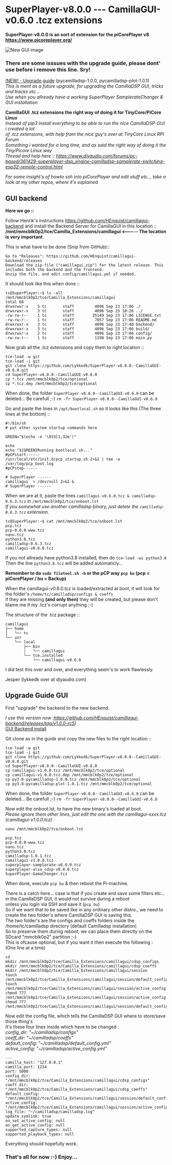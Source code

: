 # SuperPlayer-v8.0.0 --- CamillaGUI-v0.6.0 .tcz extensions
**SuperPlayer-v8.0.0 is an sort of extension for the piCorePlayer v8 https://www.picoreplayer.org/**

![New GUI image](https://github.com/Lykkedk/SuperPlayer-v8.0.0--CamillaGUI-v0.6.0/blob/main/Screenshot-cdsp-new.png)


### There are some isssues with the upgrade guide, please dont' use before i remove this line. Sry!
[!NEW! - Upgrade guide](#upgrade-guide-gui) (pycamilladsp-1.0.0, pycamilladsp-plot-1.0.1)\
*This is ment as a future upgrade, for upgrading the CamillaDSP GUI, tricks and tracks etc...*\
*Use when you allready have a working SuperPlayer SamplerateChanger & GUI installation*

**CamillaGUI .tcz extensions the right way of doing it for TinyCore/PiCore Linux**\
*Instead of pip3 install everything to be able to run the nice CamillaDSP-GUI i created a lot*\
*of .tcz extensions, with help from the nice guy's over at TinyCore Linux RPI Forum*\
*Something i wanted for a long time, and as said the right way of doing it the Tiny/Picore Linux way*\
*Thread and help here :: https://www.diyaudio.com/forums/pc-based/361429-superplayer-dsp_engine-camilladsp-samplerate-switching-esp32-remote-control.html*

*For some insight's of howto ssh into piCorePlayer and edit stuff etc.., take a look at my other repos, where it's explained*

## GUI backend
**Here we go ::** 

Follow Henrik's instructions https://github.com/HEnquist/camillagui-backend and install the Backend Server for CamillaGUI in this location ::
**/mnt/mmcblk0p2/tce/Camilla_Extensions/camillagui <----- The location is very important** 

This is what have to be done (Snip from GitHub)::
```
Go to "Releases": https://github.com/HEnquist/camillagui-backend/releases 
Download the zip-file ("camillagui.zip") for the latest release. This includes both the backend and the frontend.
Unzip the file, and edit config/camillagui.yml if needed.

```

It should look like this when done ::
```
tc@SuperPlayer:~$ ls -all /mnt/mmcblk0p2/tce/Camilla_Extensions/camillagui
total 68
drwxrwxr-x    5 tc       staff         4096 Sep 23 17:06 ./
drwxrwxr-x    3 tc       staff         4096 Sep 25 10:26 ../
-rw-rw-r--    1 tc       staff        35149 Sep 23 17:06 LICENSE.txt
-rw-rw-r--    1 tc       staff         7057 Sep 23 17:06 README.md
drwxrwxr-x    3 tc       staff         4096 Sep 23 17:40 backend/
drwxrwxr-x    3 tc       staff         4096 Sep 23 17:06 build/
drwxrwxr-x    2 tc       staff         4096 Sep 23 17:06 config/
-rw-rw-r--    1 tc       staff         1198 Sep 23 17:06 main.py
```

Now grab all the .tcz extensions and copy them to right location ::
```
tce-load -w git
tce-load -i git
git clone https://github.com/Lykkedk/SuperPlayer-v8.0.0--CamillaGUI-v0.6.0.git
cd SuperPlayer-v8.0.0--CamillaGUI-v0.6.0
cp *.tcz /mnt/mmcblk0p2/tce/optional
cp *.tcz.dep /mnt/mmcblk0p2/tce/optional
```
When done, the folder ```SuperPlayer-v8.0.0--CamillaGUI-v0.6.0``` can be deleted... Be carefull ;-) ```rm -fr SuperPlayer-v8.0.0--CamillaGUI-v0.6.0```

Go and paste the lines in ```/opt/bootlocal.sh``` so it looks like this (The three lines at the bottom) ::
```
#!/bin/sh
# put other system startup commands here

GREEN="$(echo -e '\033[1;32m')"

echo
echo "${GREEN}Running bootlocal.sh..."
#pCPstart------
/usr/local/etc/init.d/pcp_startup.sh 2>&1 | tee -a /var/log/pcp_boot.log
#pCPstop------

# SuperPlayer ------
camillagui  > /dev/null 2>&1 &
# SuperPlayer ------
```
When we are at it, paste the lines ```camillagui-v0.6.0.tcz & camilladsp-0.6.3.tcz``` in  ```/mnt/mmcblk0p2/tce/onboot.lst```\
*If you somewhat use another camilladsp binary, just delete the ```camilladsp-0.6.3.tcz``` extension.*
```
tc@SuperPlayer:~$ cat /mnt/mmcblk0p2/tce/onboot.lst
pcp.tcz
pcp-8.0.0-www.tcz
nano.tcz
python3.8.tcz
camilladsp-0.6.3.tcz
camillagui-v0.6.0.tcz

```
If you not allready have python3.8 installed, then do ```tce-load -wi python3.8```\
Then the line ```python3.8.tcz``` will be added automaticly...

**Remember to do ```sudo filetool.sh -b``` or the pCP way ```pcp bu``` (pcp = piCorePlayer / bu = Backup)**

When the camillagui-v0.6.0.tcz is loaded/extracted at boot, it will look for the folder's ```/home/tc/camilladsp/configs & coeffs```\
if they are missing **(and only then)** they will be created, but please don't blame me if my .tcz's corrupt anything ;-)

The structure of the .tcz package ::
```
camillagui
├── home
│   └── tc
└── usr
    └── local
        ├── bin
        │   └── camillagui
        └── tce.installed
            └── camillagui-v0.6.0
```
I did test this over and over, and everything seem's to work flawlessly.

Jesper (lykkedk over at diyaudio.com)

## Upgrade Guide GUI

First "upgrade" the backend to the new backend.

*I use this version now :https://github.com/HEnquist/camillagui-backend/releases/tag/v1.0.0-rc5)* \
[GUI Backend install](#gui-backend)

Git clone as in the guide and copy the new files to the right location ::
```
tce-load -w git
tce-load -i git
git clone https://github.com/Lykkedk/SuperPlayer-v8.0.0--CamillaGUI-v0.6.0.git
cd SuperPlayer-v8.0.0--CamillaGUI-v0.6.0
cp camillagui-v1.0.0.tcz /mnt/mmcblk0p2/tce/optional
cp camillagui-v1.0.0.tcz.dep /mnt/mmcblk0p2/tce/optional
cp py3.8-pycamilladsp-1.0.0.tcz /mnt/mmcblk0p2/tce/optional
cp py3.8-pycamilladsp-plot-1.0.1.tcz /mnt/mmcblk0p2/tce/optional
```
When done, the folder ```SuperPlayer-v8.0.0--CamillaGUI-v0.6.0``` can be deleted... Be carefull ;-) ```rm -fr SuperPlayer-v8.0.0--CamillaGUI-v0.6.0```

Now edit the onboot.lst, to have the new binary's loaded at boot.\
*Please ignore them other lines, just edit the one with the camillagui-xxxx.tcz (camillagui-v1.0.0.tcz)*

```nano /mnt/mmcblk0p2/tce/onboot.lst```
```
pcp.tcz
pcp-8.0.0-www.tcz
nano.tcz
python3.8.tcz
camilladsp-1.0.1.tcz
camillagui-v1.0.0.tcz
superplayer-samplerate-v8.0.0.tcz
superplayer-alsa_cdsp-v8.0.0.tcz
SuperPlayer-GameChanger.tcz
```

When done, execute ```pcp bu``` & then reboot the Pi-machine.

There is a catch here... case is that if you create and save some filters etc... in the CamillaDSP GUI, it would not survive during a reboot\
unless you login via SSH and save it (```pcp bu```)\
So if we want that to be saved like in any ordinary other distro., we need to create the two folder's where CamillaDSP GUI is saving this.\
The two folder's are the configs and coeffs folders inside the /home/tc/camilladsp directory (default Camilladsp installation)\
So to preserve them during reboot, we can place them directly on the SDcard "mmcblk0p2" partition ;-)\
This is ofcause optional, but if you want it then execute the following :\
(One line at a time)

```
cd
mkdir /mnt/mmcblk0p2/tce/Camilla_Extensions/camillagui/cdsp_configs
mkdir /mnt/mmcblk0p2/tce/Camilla_Extensions/camillagui/cdsp_coeffs
mkdir /mnt/mmcblk0p2/tce/Camilla_Extensions/camillagui/session
touch /mnt/mmcblk0p2/tce/Camilla_Extensions/camillagui/session/default_config.yml
touch /mnt/mmcblk0p2/tce/Camilla_Extensions/camillagui/session/active_config.yml
chmod 777 /mnt/mmcblk0p2/tce/Camilla_Extensions/camillagui/session/active_config.yml
chmod 777 /mnt/mmcblk0p2/tce/Camilla_Extensions/camillagui/session/default_config.yml

```
Now edit the config file, which tells the CamillaDSP GUI where to store/save those thing's\
It's these four lines inside which have to be changed :\
*config_dir: "~/camilladsp/configs"*\
*coeff_dir: "~/camilladsp/coeffs"*\
*default_config: "~/camilladsp/default_config.yml"*\
*active_config: "~/camilladsp/active_config.yml"*
```
---
camilla_host: "127.0.0.1"
camilla_port: 1234
port: 5000
config_dir: "/mnt/mmcblk0p2/tce/Camilla_Extensions/camillagui/cdsp_configs"
coeff_dir: "/mnt/mmcblk0p2/tce/Camilla_Extensions/camillagui/cdsp_coeffs"
default_config: "/mnt/mmcblk0p2/tce/Camilla_Extensions/camillagui/session/default_config.yml"
active_config: "/mnt/mmcblk0p2/tce/Camilla_Extensions/camillagui/session/active_config.yml"
log_file: "~/camilladsp/camilladsp.log"
update_symlink: true
on_set_active_config: null
on_get_active_config: null
supported_capture_types: null
supported_playback_types: null
```



Everything should hopefully work.

### That's all for now :-) Enjoy...

